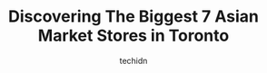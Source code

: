 ---
layout: ampstory
image: https://i0.wp.com/www.auto.or.id/wp-content/uploads/2023/06/h-mart-0-toronto-1686321992.jpeg?resize=640,853
author: techidn
featured: false
description: Toronto, Ontario, Canada is a haven for Asian Market enthusiasts, boasting an impressive array of 7 top-notch establishments. Whether youre a seasoned connoisseur or simply curious to explo
title: Discovering The Biggest 7 Asian Market Stores in Toronto
cover:
   title: Discovering The Biggest 7 Asian Market Stores in Toronto
   subtitle: AUTO.OR.ID
   background: https://www.auto.or.id/wp-content/uploads/2023/06/h-mart-0-toronto-1686321992.jpeg

pages: 
 - layout: thirds
   top: <h1>#1 Foody World</h1>
   bottom: "<p>First time to be Toronto store, very impressive. So spacious and clean, lots of products choices. Much more better than BC richmond store. Their operation time to mind ni</p>"
   background: https://www.auto.or.id/wp-content/uploads/2023/06/h-mart-1-toronto-1686321993.jpeg
   backgroundblur: true
 - layout: thirds
   top: <h1>#2 Kai Wei Supermarket</h1>
   bottom: "<p>253 Spadina Ave., Toronto, ON M5T 2E3, Canada</p>"
   background: https://www.auto.or.id/wp-content/uploads/2023/06/h-mart-2-toronto-1686321993.jpeg
   cta:
      link: https://www.auto.or.id/discovering-the-biggest-7-asian-market-stores-in-toronto/
      text: Discovering The Biggest 7 Asian Market Stores in Toronto
 - layout: thirds
   top: <h1>#3 Lucky Moose Food Mart</h1>
   bottom: "<p>393 Dundas St W, Toronto, ON M5T 1G6, Canada</p>"
   background: https://images.unsplash.com/photo-1567449394863-577a4311b51c?ixlib=rb-4.0.3&ixid=MnwxMjA3fDB8MHxwaG90by1wYWdlfHx8fGVufDB8fHx8&auto=format&fit=crop&w=640&h=853&q=80
   cta:
      link: https://www.auto.or.id/discovering-the-biggest-7-asian-market-stores-in-toronto/
      text: Discovering The Biggest 7 Asian Market Stores in Toronto
 - layout: thirds
   top: <h1>#4 Ambal Trading</h1>
   bottom: "<p>591 Parliament St, Toronto, ON M4X 1P9, Canada</p>"
   background: https://images.unsplash.com/photo-1503376780353-7e6692767b70?ixlib=rb-4.0.3&ixid=MnwxMjA3fDB8MHxwaG90by1wYWdlfHx8fGVufDB8fHx8&auto=format&fit=crop&w=640&h=853&q=80
   cta:
      link: https://www.auto.or.id/discovering-the-biggest-7-asian-market-stores-in-toronto/
      text: Discovering The Biggest 7 Asian Market Stores in Toronto
 - layout: thirds
   top: <h1>#5 T&T Supermarket College Store</h1>
   bottom: "<p>297 College St, Toronto, ON M5T 1S2, Canada</p>"
   background: https://images.unsplash.com/photo-1522120177514-2b16ebe5634d?ixlib=rb-4.0.3&ixid=MnwxMjA3fDB8MHxwaG90by1wYWdlfHx8fGVufDB8fHx8&auto=format&fit=crop&w=640&h=853&q=80
   cta:
      link: https://www.auto.or.id/discovering-the-biggest-7-asian-market-stores-in-toronto/
      text: Discovering The Biggest 7 Asian Market Stores in Toronto
 - layout: thirds
   top: <h1>#6 H Mart</h1>
   bottom: "<p>703 Yonge St, Toronto, ON M4Y 2B2, Canada</p>"
   background: https://images.unsplash.com/photo-1583169215889-68d12eea7c1e?ixlib=rb-4.0.3&ixid=MnwxMjA3fDB8MHxwaG90by1wYWdlfHx8fGVufDB8fHx8&auto=format&fit=crop&w=640&h=853&q=80
   cta:
      link: https://www.auto.or.id/discovering-the-biggest-7-asian-market-stores-in-toronto/
      text: Discovering The Biggest 7 Asian Market Stores in Toronto
 - layout: thirds
   top: <h1>#7 H Mart</h1>
   bottom: "<p>338 Yonge St, Toronto, ON M5B 1R8, Canada</p>"
   background: https://images.unsplash.com/photo-1631526090968-6979b72f2ce2?ixlib=rb-4.0.3&ixid=MnwxMjA3fDB8MHxwaG90by1wYWdlfHx8fGVufDB8fHx8&auto=format&fit=crop&w=640&h=853&q=80
   cta:
      link: https://www.auto.or.id/discovering-the-biggest-7-asian-market-stores-in-toronto/
      text: Discovering The Biggest 7 Asian Market Stores in Toronto
 - layout: thirds
   middle: Continue reading...
   background: https://images.unsplash.com/photo-1636325780109-2d154603a3a7?ixlib=rb-4.0.3&ixid=MnwxMjA3fDB8MHxwaG90by1wYWdlfHx8fGVufDB8fHx8&auto=format&fit=crop&w=640&h=853&q=80
   cta:
      link: https://www.auto.or.id/discovering-the-biggest-7-asian-market-stores-in-toronto/
      text: Discovering The Biggest 7 Asian Market Stores in Toronto

---